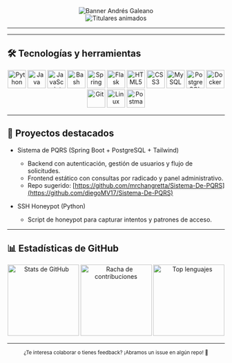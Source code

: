 <div align="center">
  <img src="https://capsule-render.vercel.app/api?type=waving&color=gradient&customColorList=6,11,20&height=200&section=header&text=Andrés%20Galeano&fontSize=72&fontColor=fff&animation=twinkling&fontAlignY=35&desc=Ingeniero%20de%20Sistemas%20en%20formación&descAlignY=55&descSize=20" alt="Banner Andrés Galeano" />
</div>

<div align="center">
  <img src="https://readme-typing-svg.herokuapp.com?font=Fira+Code&size=22&duration=3000&pause=1000&color=00D9FF&center=true&vCenter=true&width=650&lines=👨‍💻+Desarrollador+Full+Stack;📊+Analista+de+Datos;☁️+DevOps+%26+Cloud+enthusiast;🤖+IA+%7C+Automatización;🚀+Siempre+aprendiendo" alt="Titulares animados" />
</div>

---

---

## 🛠️ Tecnologías y herramientas

<p align="center">
  <!-- Lenguajes -->
  <img src="https://cdn.jsdelivr.net/gh/devicons/devicon/icons/python/python-original.svg" height="42" alt="Python"/>
  <img src="https://cdn.jsdelivr.net/gh/devicons/devicon/icons/java/java-original.svg" height="42" alt="Java"/>
  <img src="https://cdn.jsdelivr.net/gh/devicons/devicon/icons/javascript/javascript-original.svg" height="42" alt="JavaScript"/>
  <img src="https://cdn.jsdelivr.net/gh/devicons/devicon/icons/bash/bash-original.svg" height="42" alt="Bash"/>
  
  <!-- Backend / Frameworks -->
  <img src="https://cdn.jsdelivr.net/gh/devicons/devicon/icons/spring/spring-original.svg" height="42" alt="Spring"/>
  <img src="https://cdn.jsdelivr.net/gh/devicons/devicon/icons/flask/flask-original.svg" height="42" alt="Flask"/>
  
  <!-- Frontend -->
  <img src="https://cdn.jsdelivr.net/gh/devicons/devicon/icons/html5/html5-original.svg" height="42" alt="HTML5"/>
  <img src="https://cdn.jsdelivr.net/gh/devicons/devicon/icons/css3/css3-original.svg" height="42" alt="CSS3"/>

  
  <!-- Datos / DB -->
  <img src="https://cdn.jsdelivr.net/gh/devicons/devicon/icons/mysql/mysql-original.svg" height="42" alt="MySQL"/>
  <img src="https://cdn.jsdelivr.net/gh/devicons/devicon/icons/postgresql/postgresql-original.svg" height="42" alt="PostgreSQL"/>
  
  <!-- DevOps / Tools -->
  <img src="https://cdn.jsdelivr.net/gh/devicons/devicon/icons/docker/docker-original.svg" height="42" alt="Docker"/>
  <img src="https://cdn.jsdelivr.net/gh/devicons/devicon/icons/git/git-original.svg" height="42" alt="Git"/>
  <img src="https://cdn.jsdelivr.net/gh/devicons/devicon/icons/linux/linux-original.svg" height="42" alt="Linux"/>
  <img src="https://cdn.jsdelivr.net/gh/devicons/devicon/icons/postman/postman-original.svg" height="42" alt="Postman"/>
</p>

---

## 🚀 Proyectos destacados

- Sistema de PQRS (Spring Boot + PostgreSQL + Tailwind)
  - Backend con autenticación, gestión de usuarios y flujo de solicitudes.
  - Frontend estático con consultas por radicado y panel administrativo.
  - Repo sugerido: [https://github.com/mrchangretta/Sistema-De-PQRS](https://github.com/diegoMV17/Sistema-De-PQRS)



- SSH Honeypot (Python)
  - Script de honeypot para capturar intentos y patrones de acceso.



---

## 📊 Estadísticas de GitHub

<div align="center">
  <img height="165" src="https://github-readme-stats.vercel.app/api?username=mrchangretta&show_icons=true&theme=tokyonight&hide_border=true" alt="Stats de GitHub"/>
  <img height="165" src="https://streak-stats.demolab.com?user=mrchangretta&theme=tokyonight&hide_border=true" alt="Racha de contribuciones"/>
  <img height="165" src="https://github-readme-stats.vercel.app/api/top-langs/?username=mrchangretta&layout=compact&langs_count=8&theme=tokyonight&hide_border=true" alt="Top lenguajes"/>
</div>

---



<div align="center">
  <sub>¿Te interesa colaborar o tienes feedback? ¡Abramos un issue en algún repo! 🚀</sub>
</div>






